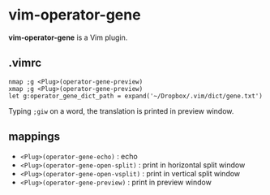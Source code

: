 # vim-operator-gene

**vim-operator-gene** is a Vim plugin.


## .vimrc

```vim
nmap ;g <Plug>(operator-gene-preview)
xmap ;g <Plug>(operator-gene-preview)
let g:operator_gene_dict_path = expand('~/Dropbox/.vim/dict/gene.txt')
```

Typing `;giw` on a word, the translation is printed in preview window.


## mappings


* `<Plug>(operator-gene-echo)` : echo
* `<Plug>(operator-gene-open-split)` : print in horizontal split window
* `<Plug>(operator-gene-open-vsplit)` : print in vertical split window
* `<Plug>(operator-gene-preview)` : print in preview window
